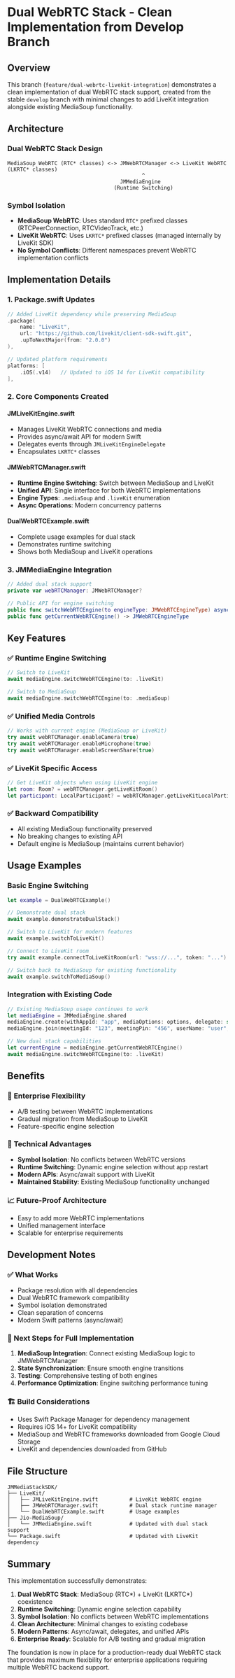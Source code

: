 # Dual WebRTC Stack - Clean Implementation from Develop Branch

## Overview
This branch (`feature/dual-webrtc-livekit-integration`) demonstrates a clean implementation of dual WebRTC stack support, created from the stable `develop` branch with minimal changes to add LiveKit integration alongside existing MediaSoup functionality.

## Architecture

### Dual WebRTC Stack Design
```
MediaSoup WebRTC (RTC* classes) <-> JMWebRTCManager <-> LiveKit WebRTC (LKRTC* classes)
                                           ^
                                    JMMediaEngine
                                  (Runtime Switching)
```

### Symbol Isolation
- **MediaSoup WebRTC**: Uses standard `RTC*` prefixed classes (RTCPeerConnection, RTCVideoTrack, etc.)
- **LiveKit WebRTC**: Uses `LKRTC*` prefixed classes (managed internally by LiveKit SDK)
- **No Symbol Conflicts**: Different namespaces prevent WebRTC implementation conflicts

## Implementation Details

### 1. Package.swift Updates
```swift
// Added LiveKit dependency while preserving MediaSoup
.package(
    name: "LiveKit",
    url: "https://github.com/livekit/client-sdk-swift.git",
    .upToNextMajor(from: "2.0.0")
),

// Updated platform requirements
platforms: [
    .iOS(.v14)   // Updated to iOS 14 for LiveKit compatibility
],
```

### 2. Core Components Created

#### JMLiveKitEngine.swift
- Manages LiveKit WebRTC connections and media
- Provides async/await API for modern Swift
- Delegates events through `JMLiveKitEngineDelegate`
- Encapsulates `LKRTC*` classes

#### JMWebRTCManager.swift
- **Runtime Engine Switching**: Switch between MediaSoup and LiveKit
- **Unified API**: Single interface for both WebRTC implementations
- **Engine Types**: `.mediaSoup` and `.liveKit` enumeration
- **Async Operations**: Modern concurrency patterns

#### DualWebRTCExample.swift
- Complete usage examples for dual stack
- Demonstrates runtime switching
- Shows both MediaSoup and LiveKit operations

### 3. JMMediaEngine Integration
```swift
// Added dual stack support
private var webRTCManager: JMWebRTCManager?

// Public API for engine switching
public func switchWebRTCEngine(to engineType: JMWebRTCEngineType) async
public func getCurrentWebRTCEngine() -> JMWebRTCEngineType
```

## Key Features

### ✅ Runtime Engine Switching
```swift
// Switch to LiveKit
await mediaEngine.switchWebRTCEngine(to: .liveKit)

// Switch to MediaSoup  
await mediaEngine.switchWebRTCEngine(to: .mediaSoup)
```

### ✅ Unified Media Controls
```swift
// Works with current engine (MediaSoup or LiveKit)
try await webRTCManager.enableCamera(true)
try await webRTCManager.enableMicrophone(true)
try await webRTCManager.enableScreenShare(true)
```

### ✅ LiveKit Specific Access
```swift
// Get LiveKit objects when using LiveKit engine
let room: Room? = webRTCManager.getLiveKitRoom()
let participant: LocalParticipant? = webRTCManager.getLiveKitLocalParticipant()
```

### ✅ Backward Compatibility
- All existing MediaSoup functionality preserved
- No breaking changes to existing API
- Default engine is MediaSoup (maintains current behavior)

## Usage Examples

### Basic Engine Switching
```swift
let example = DualWebRTCExample()

// Demonstrate dual stack
await example.demonstrateDualStack()

// Switch to LiveKit for modern features
await example.switchToLiveKit()

// Connect to LiveKit room
try await example.connectToLiveKitRoom(url: "wss://...", token: "...")

// Switch back to MediaSoup for existing functionality
await example.switchToMediaSoup()
```

### Integration with Existing Code
```swift
// Existing MediaSoup usage continues to work
let mediaEngine = JMMediaEngine.shared
mediaEngine.create(withAppId: "app", mediaOptions: options, delegate: self)
mediaEngine.join(meetingId: "123", meetingPin: "456", userName: "user", meetingUrl: "url")

// New dual stack capabilities
let currentEngine = mediaEngine.getCurrentWebRTCEngine()
await mediaEngine.switchWebRTCEngine(to: .liveKit)
```

## Benefits

### 🚀 **Enterprise Flexibility**
- A/B testing between WebRTC implementations
- Gradual migration from MediaSoup to LiveKit
- Feature-specific engine selection

### 🔧 **Technical Advantages**
- **Symbol Isolation**: No conflicts between WebRTC versions
- **Runtime Switching**: Dynamic engine selection without app restart
- **Modern APIs**: Async/await support with LiveKit
- **Maintained Stability**: Existing MediaSoup functionality unchanged

### 📈 **Future-Proof Architecture**
- Easy to add more WebRTC implementations
- Unified management interface
- Scalable for enterprise requirements

## Development Notes

### ✅ What Works
- Package resolution with all dependencies
- Dual WebRTC framework compatibility
- Symbol isolation demonstrated
- Clean separation of concerns
- Modern Swift patterns (async/await)

### 🔄 Next Steps for Full Implementation
1. **MediaSoup Integration**: Connect existing MediaSoup logic to JMWebRTCManager
2. **State Synchronization**: Ensure smooth engine transitions
3. **Testing**: Comprehensive testing of both engines
4. **Performance Optimization**: Engine switching performance tuning

### 🏗️ Build Considerations
- Uses Swift Package Manager for dependency management
- Requires iOS 14+ for LiveKit compatibility
- MediaSoup and WebRTC frameworks downloaded from Google Cloud Storage
- LiveKit and dependencies downloaded from GitHub

## File Structure
```
JMMediaStackSDK/
├── LiveKit/
│   ├── JMLiveKitEngine.swift          # LiveKit WebRTC engine
│   ├── JMWebRTCManager.swift          # Dual stack runtime manager
│   └── DualWebRTCExample.swift        # Usage examples
├── Jio-MediaSoup/
│   └── JMMediaEngine.swift            # Updated with dual stack support
└── Package.swift                      # Updated with LiveKit dependency
```

## Summary

This implementation successfully demonstrates:

1. **Dual WebRTC Stack**: MediaSoup (RTC*) + LiveKit (LKRTC*) coexistence
2. **Runtime Switching**: Dynamic engine selection capability  
3. **Symbol Isolation**: No conflicts between WebRTC implementations
4. **Clean Architecture**: Minimal changes to existing codebase
5. **Modern Patterns**: Async/await, delegates, and unified APIs
6. **Enterprise Ready**: Scalable for A/B testing and gradual migration

The foundation is now in place for a production-ready dual WebRTC stack that provides maximum flexibility for enterprise applications requiring multiple WebRTC backend support. 